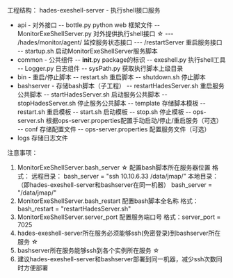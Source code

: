 工程结构：
hades-exeshell-server - 执行shell接口服务
  - api - 对外接口
          -- bottle.py python web 框架文件
          -- MonitorExeShellServer.py 对外提供执行shell接口 ☆
              --- /hades/monitor/agent/ 监控服务状态接口
              --- /restartServer 重启服务接口
          -- startup.sh 启动MonitorExeShellServer服务脚本        
  - common - 公共组件
                     -- __init__.py package的标识
                     -- exeshell.py 执行shell工具
                     -- Logger.py 日志组件
                     -- sysPath.py 获取执行脚本上级目录                  
  - bin - 重启/停止脚本
          -- restart.sh 重启脚本
          -- shutdown.sh 停止脚本    
  - bashserver - 存储bash脚本（子工程）
                        -- restartHadesServer.sh 重启服务公共脚本
                        -- startHadesServer.sh 启动服务公共脚本
                        -- stopHadesServer.sh 停止服务公共脚本
                        -- template 存储脚本模板
                                             -- restart.sh 重启模板
                                             -- start.sh 启动模板
                                             -- stop.sh 停止模板
                        -- ops-server.sh 根据ops-server.properties配置手动启动/停止/重启服务（可选）
                        -- conf 存储配置文件
                                   -- ops-server.properties 配置服务文件（可选）
  - logs 存储日志文件
  
注意事项：
1. MonitorExeShellServer.bash_server ☆
    配置bash脚本所在服务器位置
    格式：
          远程目录：
              bash_server = "ssh 10.10.6.33 /data/jmap/"
          本地目录：（即hades-exeshell-server和bashserver在同一机器）
              bash_server = "/data/jmap/" 
2. MonitorExeShellServer.bash_restart
    配置bash脚本全名称
    格式：bash_restart = "restartHadesServer.sh"
3. MonitorExeShellServer.server_port
    配置服务端口号
    格式：server_port = 7025
4. hades-exeshell-server所在服务必须能够ssh(免密登录)到bashserver所在服务 ☆
5. bashserver所在服务能够ssh到各个实例所在服务 ☆
6. 建议hades-exeshell-server和bashserver部署到同一机器，减少ssh次数同时方便部署
